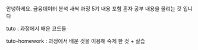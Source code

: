 안녕하세요. 금융데이터 분석 새싹 과정 5기 내용 포함 혼자 공부 내용을 올리는 깃 입니다

tuto : 과정에서 배운 코드들

tuto-homework : 과정에서 배운 것을 이용해 숙제 한 것 + 실습

